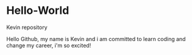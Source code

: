 # Hello-World
Kevin repository

Hello Github, my name is Kevin and i am committed to learn coding and change my career, i'm so excited!


